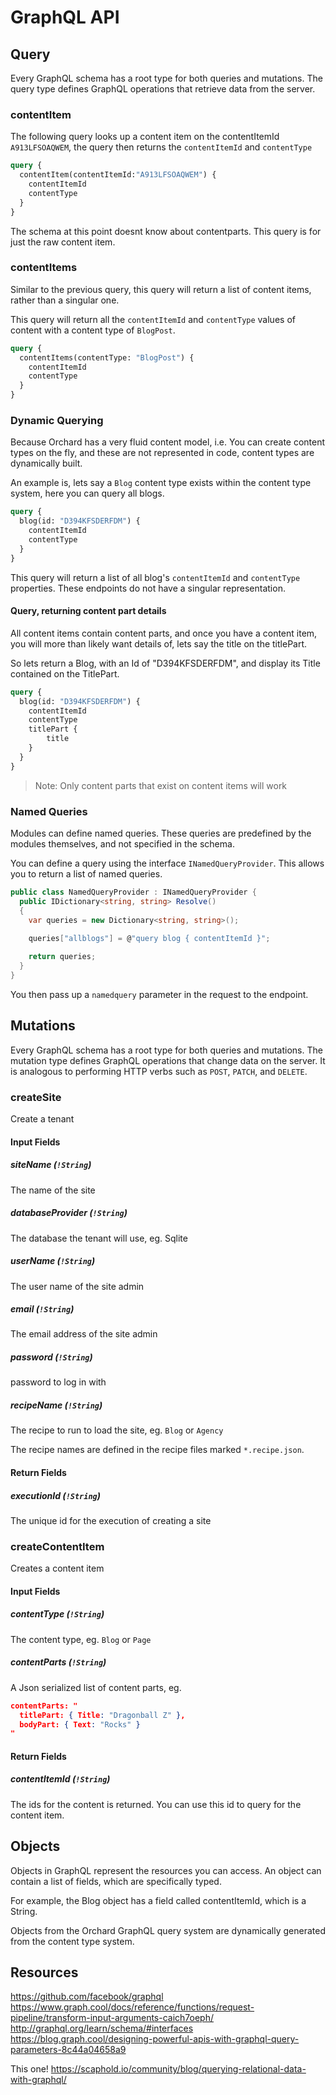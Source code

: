 # GraphQL API

## Query
Every GraphQL schema has a root type for both queries and mutations. The query type defines GraphQL operations that retrieve data from the server.

### contentItem
The following query looks up a content item on the contentItemId `A913LFSOAQWEM`, the query then returns the `contentItemId` and `contentType`

```graphql
query {
  contentItem(contentItemId:"A913LFSOAQWEM") {
    contentItemId
    contentType
  }
}
```

The schema at this point doesnt know about contentparts. This query is for just the raw content item.

### contentItems
Similar to the previous query, this query will return a list of content items, rather than a singular one.

This query will return all the `contentItemId` and `contentType` values of content with a content type of `BlogPost`.

```graphql
query {
  contentItems(contentType: "BlogPost") {
    contentItemId
    contentType
  }
}
```

### Dynamic Querying
Because Orchard has a very fluid content model, i.e. You can create content types on the fly, and these are not represented in code, content types are dynamically built.

An example is, lets say a `Blog` content type exists within the content type system, here you can query all blogs.

```graphql
query {
  blog(id: "D394KFSDERFDM") {
    contentItemId
    contentType
  }
}
```

This query will return a list of all blog's `contentItemId` and `contentType` properties. These endpoints do not have a singular representation.

#### Query, returning content part details
All content items contain content parts, and once you have a content item, you will more than likely want details of, lets say the title on the titlePart.

So lets return a Blog, with an Id of "D394KFSDERFDM", and display its Title contained on the TitlePart.

```graphql
query {
  blog(id: "D394KFSDERFDM") {
    contentItemId
    contentType
    titlePart {
        title
    }
  }
}
```

> Note: Only content parts that exist on content items will work

### Named Queries
Modules can define named queries. These queries are predefined by the modules themselves, and not specified in the schema.

You can define a query using the interface `INamedQueryProvider`. This allows you to return a list of named queries.

```c#
public class NamedQueryProvider : INamedQueryProvider {
  public IDictionary<string, string> Resolve() 
  {
    var queries = new Dictionary<string, string>();
 
    queries["allblogs"] = @"query blog { contentItemId }";

    return queries;
  }
}
```

You then pass up a `namedquery` parameter in the request to the endpoint.

## Mutations
Every GraphQL schema has a root type for both queries and mutations. The mutation type defines GraphQL operations that change data on the server. It is analogous to performing HTTP verbs such as `POST`, `PATCH`, and `DELETE`.

### createSite
Create a tenant

#### Input Fields

##### siteName (`!String`)
The name of the site

##### databaseProvider (`!String`)
The database the tenant will use, eg. Sqlite

##### userName (`!String`)
The user name of the site admin

##### email (`!String`)
The email address of the site admin

##### password (`!String`)
password to log in with

##### recipeName (`!String`)
The recipe to run to load the site, eg. `Blog` or `Agency`

The recipe names are defined in the recipe files marked `*.recipe.json`.

#### Return Fields

##### executionId (`!String`)
The unique id for the execution of creating a site

### createContentItem
Creates a content item

#### Input Fields

##### contentType (`!String`)
The content type, eg. `Blog` or `Page`

##### contentParts (`!String`)
A Json serialized list of content parts, eg.
```json
contentParts: "
  titlePart: { Title: "Dragonball Z" },
  bodyPart: { Text: "Rocks" }
"
```

#### Return Fields

##### contentItemId (`!String`)
The ids for the content is returned. You can use this id to query for the content item.



## Objects
Objects in GraphQL represent the resources you can access. An object can contain a list of fields, which are specifically typed.

For example, the Blog object has a field called contentItemId, which is a String.

Objects from the Orchard GraphQL query system are dynamically generated from the content type system.




## Resources

https://github.com/facebook/graphql
https://www.graph.cool/docs/reference/functions/request-pipeline/transform-input-arguments-caich7oeph/
http://graphql.org/learn/schema/#interfaces
https://blog.graph.cool/designing-powerful-apis-with-graphql-query-parameters-8c44a04658a9

This one! https://scaphold.io/community/blog/querying-relational-data-with-graphql/